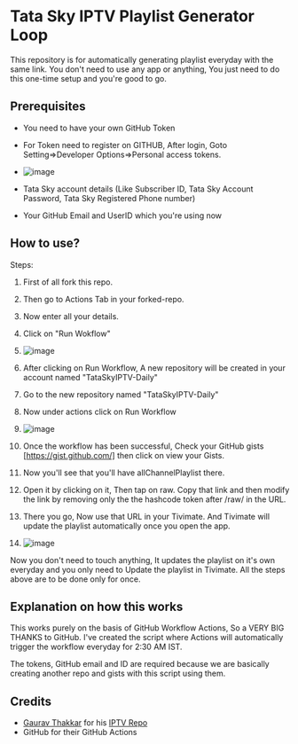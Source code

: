 # Tata Sky IPTV Playlist Generator Loop
This repository is for automatically generating playlist everyday with the same link. You don't need to use any app or anything, You just need to do this one-time setup and you're good to go.

## Prerequisites

* You need to have your own GitHub Token
* For Token need to register on GITHUB, After login, Goto Setting=>Developer Options=>Personal access tokens.
* ![image](https://user-images.githubusercontent.com/90518979/136909045-1d19c268-6a27-4506-ad3b-42ffe5d24dec.png)


* Tata Sky account details (Like Subscriber ID, Tata Sky Account Password, Tata Sky Registered Phone number)

* Your GitHub Email and UserID which you're using now

## How to use?

Steps:
1. First of all fork this repo.
2. Then go to Actions Tab in your forked-repo.
3. Now enter all your details.
4. Click on "Run Wokflow"
5. ![image](https://user-images.githubusercontent.com/90518979/136909400-3622c149-7f4e-4355-8253-cd784b810217.png)

6. After clicking on Run Workflow, A new repository will be created in your account named "TataSkyIPTV-Daily"
7. Go to the new repository named "TataSkyIPTV-Daily"
8. Now under actions click on Run Workflow
9. ![image](https://user-images.githubusercontent.com/90518979/136909585-7439fafc-b9e6-422d-b31c-515a8e9366c1.png)

10. Once the workflow has been successful, Check your GitHub gists [https://gist.github.com/] then click on view your Gists.
11. Now you'll see that you'll have allChannelPlaylist there.
12. Open it by clicking on it, Then tap on raw. Copy that link and then modify the link by removing only the the hashcode token after /raw/ in the URL.
13. There you go, Now use that URL in your Tivimate. And Tivimate will update the playlist automatically once you open the app.
14. ![image](https://user-images.githubusercontent.com/90518979/136909762-9fed542f-21cb-4194-a71f-79e6aa016b01.png)


Now you don't need to touch anything, It updates the playlist on it's own everyday and you only need to Update the playlist in Tivimate.
All the steps above are to be done only for once.

## Explanation on how this works

This works purely on the basis of GitHub Workflow Actions, So a VERY BIG THANKS to GitHub.
I've created the script where Actions will automatically trigger the workflow everyday for 2:30 AM IST.

The tokens, GitHub email and ID are required because we are basically creating another repo and gists with this script using them.

## Credits

* [Gaurav Thakkar](https://github.com/ForceGT) for his [IPTV Repo](https://github.com/ForceGT/Tata-Sky-IPTV)
* GitHub for their GitHub Actions
